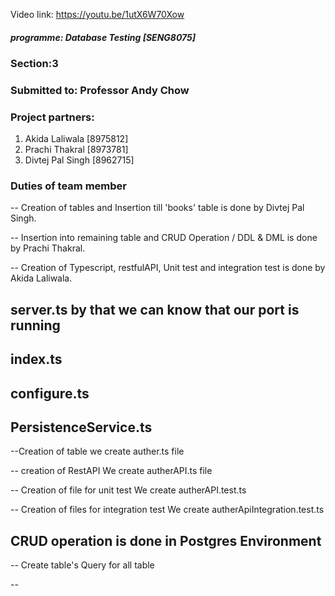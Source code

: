 Video link: https://youtu.be/1utX6W70Xow

##### programme: Database Testing [SENG8075]

### Section:3

### Submitted to: Professor Andy Chow

### Project partners:

1. Akida Laliwala [8975812]
2. Prachi Thakral [8973781]
3. Divtej Pal Singh [8962715]

### Duties of team member

-- Creation of tables and Insertion till 'books' table is done by Divtej Pal Singh.

-- Insertion into remaining table and CRUD Operation / DDL & DML is done by Prachi Thakral.

-- Creation of Typescript, restfulAPI, Unit test and integration test is done by Akida Laliwala.

## server.ts  by that we can know that our port is running
## index.ts
## configure.ts
## PersistenceService.ts

--Creation of table
we create auther.ts file


-- creation of RestAPI
We create autherAPI.ts file


-- Creation of file for unit test
We create autherAPI.test.ts


-- Creation of files for integration test
We create autherApiIntegration.test.ts


## CRUD operation is done in  Postgres Environment

-- Create table's Query for all table

--
